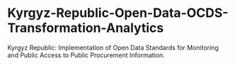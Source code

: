 # Kyrgyz-Republic-Open-Data-OCDS-Transformation-Analytics
Kyrgyz Republic: Implementation of Open Data Standards for Monitoring and Public Access to Public Procurement Information.

